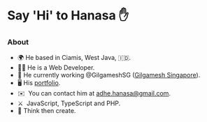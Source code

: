 # Say \'Hi' to Hanasa ✋

### About 
* 🌍  He based in Ciamis, West Java, 🇮🇩.
* 👨‍🔧 He is a Web Developer.
* 💼 He currently working @GilgameshSG ([Gilgamesh Singapore](https://github.com/GilgameshSG)).
* 🖥️  His [portfolio](http://hanasa.thedev.id).
* ✉️  You can contact him at [adhe.hanasa@gmail.com](mailto:adhe.hanasa@gmail.com).
* ⚔️  JavaScript, TypeScript and PHP.
* 🧠  Think then create.




<!---
note:
reference for icon emoji : http://xahlee.info/comp/unicode_emoticons.html
--->
